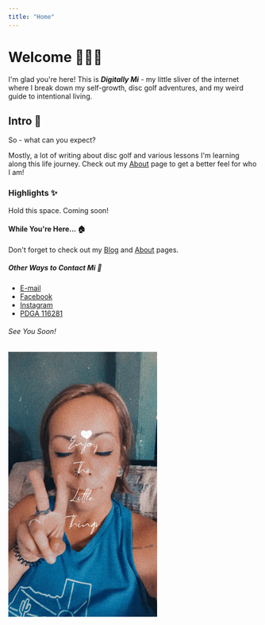 ```yaml
---
title: "Home"
---
```


<div class="content-box">
    <h1>Welcome 🙋🏽‍♀️</h1>
    <p>I'm glad you're here! This is <b><i>Digitally Mi</i></b> - my little sliver of the internet where I break down my self-growth, disc golf adventures, and my weird guide to intentional living.</p>
</div>

<div class="content-box">
    <h2>Intro 🤩</h2>
    <p>So - what can you expect?</p>
    <p>Mostly, a lot of writing about disc golf and various lessons I'm learning along this life journey. Check out my <a href="/about/">About</a> page to get a better feel for who I am!</p>
</div>

<div class="content-box">
    <h3>Highlights ✨</h3>
    <p>Hold this space. Coming soon!</p>
</div>

<div class="content-box">
    <h4>While You're Here... 🏠</h4>
    <p>Don't forget to check out my <a href="/blog/">Blog</a> and <a href="/about/">About</a> pages.</p>
</div>

<div class="content-box">
    <h5>Other Ways to Contact Mi 📱</h5>
    <ul>
        <li><a href="mailto:dgmi116281@gmail.com">E-mail</a></li>
        <li><a href="https://www.facebook.com/dgmi116281" target="_blank">Facebook</a></li>
        <li><a href="https://www.instagram.com/dgmi_/" target="_blank">Instagram</a></li>
        <li><a href="https://www.pdga.com/player/116281" target="_blank">PDGA 116281</a></li>
    </ul>
</div>

<div class="content-box">
    <h6>See You Soon!</h6>
    <p><img src="/assets/images/Mi-Enjoy-Little-Things.JPG" alt="The author Mia with a quote 'Enjoy the little things'" width="300"></p>
</div>
